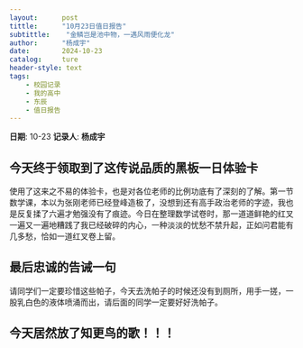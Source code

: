 ```yaml
---
layout:      post
tittle:      "10月23日值日报告"
subtittle:    "金鳞岂是池中物，一遇风雨便化龙"
author:      "杨成宇"
date:        2024-10-23
catalog:     ture
header-style: text
tags: 
    - 校园记录
    - 我的高中
    - 东辰
    - 值日报告
---
```


**日期**: 10-23
**记录人**: **杨成宇**

## 今天终于领取到了这传说品质的黑板一日体验卡

使用了这来之不易的体验卡，也是对各位老师的比例功底有了深刻的了解。第一节数学课，本以为张刚老师已经登峰造极了，没想到还有高手政治老师的字迹，我也是反复揉了六遍才勉强没有了痕迹。今日在整理数学试卷时，那一道道鲜艳的红叉一遍又一遍地糟践了我已经破碎的内心，一种淡淡的忧愁不禁升起，正如问君能有几多愁，恰如一道红叉卷上留。

## 最后忠诚的告诫一句

请同学们一定要珍惜这些帕子，今天去洗帕子的时候还没有到厕所，用手一搓，一股乳白色的液体喷涌而出，请后面的同学一定要好好洗帕子。

## 今天居然放了知更鸟的歌！！！


